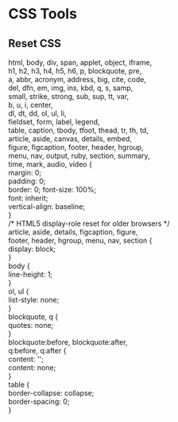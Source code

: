 <h1>CSS Tools</h1>

<h2>Reset CSS</h2>

<P style="text-align="center"">
html, body, div, span, applet, object, iframe, <br>
h1, h2, h3, h4, h5, h6, p, blockquote, pre, <br>
a, abbr, acronym, address, big, cite, code, <br>
del, dfn, em, img, ins, kbd, q, s, samp, <br>
small, strike, strong, sub, sup, tt, var, <br>
b, u, i, center, <br>
dl, dt, dd, ol, ul, li, <br>
fieldset, form, label, legend, <br>
table, caption, tbody, tfoot, thead, tr, th, td, <br>
article, aside, canvas, details, embed,  <br>
figure, figcaption, footer, header, hgroup,  <br>
menu, nav, output, ruby, section, summary, <br>
time, mark, audio, video { <br>
	margin: 0; <br>
	padding: 0; <br>
	border: 0;
	font-size: 100%; <br>
	font: inherit; <br>
	vertical-align: baseline; <br>
} <br>
/* HTML5 display-role reset for older browsers */ <br>
article, aside, details, figcaption, figure,  <br>
footer, header, hgroup, menu, nav, section { <br>
	display: block; <br>
} <br>
body { <br>
	line-height: 1; <br>
} <br>
ol, ul { <br>
	list-style: none; <br>
} <br>
blockquote, q { <br>
	quotes: none; <br>
} <br>
blockquote:before, blockquote:after, <br>
q:before, q:after { <br>
	content: ''; <br>
	content: none; <br>
} <br>
table { <br>
	border-collapse: collapse; <br>
	border-spacing: 0; <br>
} <br>
</p>